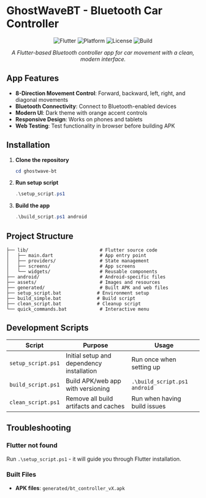 # GhostWaveBT - Bluetooth Car Controller

<div align="center">

![Flutter](https://img.shields.io/badge/Flutter-3.32.8-blue?logo=flutter)
![Platform](https://img.shields.io/badge/Platform-Android%20%7C%20Web-green)
![License](https://img.shields.io/badge/License-MIT-yellow)
![Build](https://img.shields.io/badge/Build-Passing-brightgreen)

*A Flutter-based Bluetooth controller app for car movement with a clean, modern interface.*

</div>


##  App Features

- **8-Direction Movement Control**: Forward, backward, left, right, and diagonal movements
- **Bluetooth Connectivity**: Connect to Bluetooth-enabled devices
- **Modern UI**: Dark theme with orange accent controls
- **Responsive Design**: Works on phones and tablets
- **Web Testing**: Test functionality in browser before building APK


##  Installation

1. **Clone the repository**
   ```powershell
   cd ghostwave-bt
   ```

2. **Run setup script**
   ```powershell
   .\setup_script.ps1
   ```

3. **Build the app**
   ```powershell
   .\build_script.ps1 android
   ```

##  Project Structure

```
├── lib/                          # Flutter source code
│   ├── main.dart                 # App entry point
│   ├── providers/                # State management
│   ├── screens/                  # App screens
│   └── widgets/                  # Reusable components
├── android/                      # Android-specific files
├── assets/                       # Images and resources
├── generated/                    # Built APK and web files
├── setup_script.bat             # Environment setup
├── build_simple.bat             # Build script
├── clean_script.bat             # Cleanup script
└── quick_commands.bat            # Interactive menu
```


##  Development Scripts

| Script | Purpose | Usage |
|--------|---------|-------|
| `setup_script.ps1` | Initial setup and dependency installation | Run once when setting up |
| `build_script.ps1` | Build APK/web app with versioning | `.\build_script.ps1 android` |
| `clean_script.ps1` | Remove all build artifacts and caches | Run when having build issues |

## Troubleshooting

### Flutter not found
Run `.\setup_script.ps1` - it will guide you through Flutter installation.

###  Built Files

- **APK files**: `generated/bt_controller_vX.apk`
